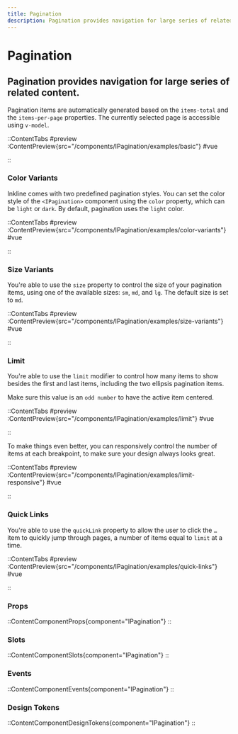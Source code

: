 ```yaml
---
title: Pagination
description: Pagination provides navigation for large series of related content.
---
```


# Pagination
## Pagination provides navigation for large series of related content.

Pagination items are automatically generated based on the `items-total` and the `items-per-page` properties. The currently selected page is accessible using `v-model`.

::ContentTabs
#preview
:ContentPreview{src="/components/IPagination/examples/basic"}
#vue
<!-- Autodocs{src="@inkline/inkline/components/IPagination/examples/basic.vue" lang="vue"} -->
::

### Color Variants
Inkline comes with two predefined pagination styles. You can set the color style of the `<IPagination>` component using the `color` property, which can be `light` or `dark`. By default, pagination uses the `light` color.

::ContentTabs
#preview
:ContentPreview{src="/components/IPagination/examples/color-variants"}
#vue
<!-- Autodocs{src="@inkline/inkline/components/IPagination/examples/color-variants.vue" lang="vue"} -->
::

### Size Variants
You're able to use the `size` property to control the size of your pagination items, using one of the available sizes: `sm`, `md`, and `lg`. The default size is set to `md`.

::ContentTabs
#preview
:ContentPreview{src="/components/IPagination/examples/size-variants"}
#vue
<!-- Autodocs{src="@inkline/inkline/components/IPagination/examples/size-variants.vue" lang="vue"} -->
::

### Limit
You're able to use the `limit` modifier to control how many items to show besides the first and last items, including the two ellipsis pagination items. 

Make sure this value is an `odd number` to have the active item centered.

::ContentTabs
#preview
:ContentPreview{src="/components/IPagination/examples/limit"}
#vue
<!-- Autodocs{src="@inkline/inkline/components/IPagination/examples/limit.vue" lang="vue"} -->
::

To make things even better, you can responsively control the number of items at each breakpoint, to make sure your design always looks great.

::ContentTabs
#preview
:ContentPreview{src="/components/IPagination/examples/limit-responsive"}
#vue
<!-- Autodocs{src="@inkline/inkline/components/IPagination/examples/limit-responsive.vue" lang="vue"} -->
::

### Quick Links
You're able to use the `quickLink` property to allow the user to click the `…` item to quickly jump through pages, a number of items equal to `limit` at a time. 

::ContentTabs
#preview
:ContentPreview{src="/components/IPagination/examples/quick-links"}
#vue
<!-- Autodocs{src="@inkline/inkline/components/IPagination/examples/quick-links.vue" lang="vue"} -->
::


### Props
::ContentComponentProps{component="IPagination"}
::

### Slots
::ContentComponentSlots{component="IPagination"}
::

### Events
::ContentComponentEvents{component="IPagination"}
::

### Design Tokens
::ContentComponentDesignTokens{component="IPagination"}
::
